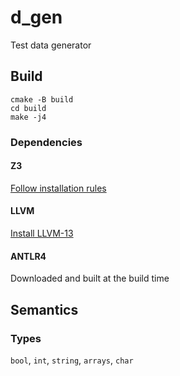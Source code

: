 # d_gen
Test data generator

## Build
```
cmake -B build
cd build
make -j4
```
### Dependencies

#### Z3
[Follow installation rules](https://github.com/Z3Prover/z3/blob/master/README-CMake.md)

#### LLVM
[Install LLVM-13](https://github.com/llvm/llvm-project/releases/tag/llvmorg-13.0.0)

#### ANTLR4
Downloaded and built at the build time
## Semantics

### Types
`bool`, `int`, `string`, `arrays`, `char`
